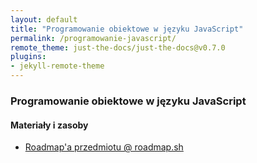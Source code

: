 ```yaml
---
layout: default
title: "Programowanie obiektowe w języku JavaScript"
permalink: /programowanie-javascript/
remote_theme: just-the-docs/just-the-docs@v0.7.0
plugins:
- jekyll-remote-theme
---
```


### Programowanie obiektowe w języku JavaScript

#### Materiały i zasoby

- [Roadmap'a przedmiotu @ roadmap.sh](https://roadmap.sh/r?id=65d086cccba7f7159fcdfcc3)
